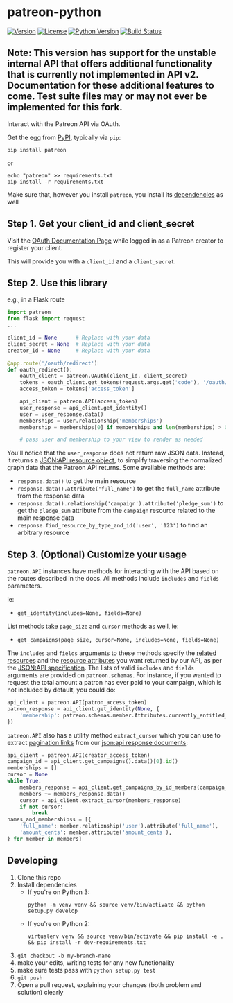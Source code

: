 # patreon-python

[![Version](https://img.shields.io/pypi/v/patreon.svg?style=flat)](http://pypi.python.org/pypi/patreon)
[![License](https://img.shields.io/pypi/l/patreon.svg?style=flat)](http://pypi.python.org/pypi/patreon)
[![Python Version](https://img.shields.io/pypi/pyversions/patreon.svg?style=flat)](http://pypi.python.org/pypi/patreon)
[![Build Status](https://img.shields.io/circleci/project/github/patreon/patreon-python.svg)](https://circleci.com/gh/Patreon/patreon-python/)

Note: This version has support for the unstable internal API that offers additional functionality that is currently not implemented in API v2.
Documentation for these additional features to come. Test suite files may or may not ever be implemented for this fork.
---

Interact with the Patreon API via OAuth.

Get the egg from [PyPI](https://pypi.python.org/pypi/patreon), typically via `pip`:

```
pip install patreon
```
or
```
echo "patreon" >> requirements.txt
pip install -r requirements.txt
```

Make sure that, however you install `patreon`,
you install its [dependencies](https://github.com/Patreon/patreon-python/blob/master/setup.py#L12) as well


Step 1. Get your client_id and client_secret
---
Visit the [OAuth Documentation Page](https://www.patreon.com/oauth2/documentation)
while logged in as a Patreon creator to register your client.

This will provide you with a `client_id` and a `client_secret`.


Step 2. Use this library
---
e.g., in a Flask route
```python
import patreon
from flask import request
...

client_id = None      # Replace with your data
client_secret = None  # Replace with your data
creator_id = None     # Replace with your data

@app.route('/oauth/redirect')
def oauth_redirect():
    oauth_client = patreon.OAuth(client_id, client_secret)
    tokens = oauth_client.get_tokens(request.args.get('code'), '/oauth/redirect')
    access_token = tokens['access_token']

    api_client = patreon.API(access_token)
    user_response = api_client.get_identity()
    user = user_response.data()
    memberships = user.relationship('memberships')
    membership = memberships[0] if memberships and len(memberships) > 0 else None

    # pass user and membership to your view to render as needed
```

You'll notice that the `user_response` does not return raw JSON data.
Instead, it returns a [JSON:API resource object](https://github.com/Patreon/patreon-python/blob/master/patreon/jsonapi/parser.py#L4),
to simplify traversing the normalized graph data that the Patreon API returns.
Some available methods are:
* `response.data()` to get the main resource
* `response.data().attribute('full_name')` to get the `full_name` attribute from the response data
* `response.data().relationship('campaign').attribute('pledge_sum')` to get the `pledge_sum` attribute from the `campaign` resource related to the main response data
* `response.find_resource_by_type_and_id('user', '123')` to find an arbitrary resource


Step 3. (Optional) Customize your usage
---
`patreon.API` instances have methods for interacting with the API based on the routes described in the docs.
All methods include `includes` and `fields` parameters.

ie:
* `get_identity(includes=None, fields=None)`

List methods take `page_size` and `cursor` methods as well, ie:
* `get_campaigns(page_size, cursor=None, includes=None, fields=None)`

The `includes` and `fields` arguments to these methods specify
the [related resources](http://jsonapi.org/format/#fetching-includes)
and the [resource attributes](http://jsonapi.org/format/#fetching-sparse-fieldsets)
you want returned by our API, as per the [JSON:API specification](http://jsonapi.org/).
The lists of valid `includes` and `fields` arguments are provided on `patreon.schemas`.
For instance, if you wanted to request the total amount a patron has ever paid to your campaign,
which is not included by default, you could do:
```python
api_client = patreon.API(patron_access_token)
patron_response = api_client.get_identity(None, {
    'membership': patreon.schemas.member.Attributes.currently_entitled_amount_cents
})
```

`patreon.API` also has a utility method `extract_cursor`
which you can use to extract [pagination links](http://jsonapi.org/format/#fetching-pagination)
from our [json:api response documents](http://jsonapi.org):
```python
api_client = patreon.API(creator_access_token)
campaign_id = api_client.get_campaigns().data()[0].id()
memberships = []
cursor = None
while True:
    members_response = api_client.get_campaigns_by_id_members(campaign_id, 10, cursor=cursor)
    members += members_response.data()
    cursor = api_client.extract_cursor(members_response)
    if not cursor:
        break
names_and_membershipss = [{
    'full_name': member.relationship('user').attribute('full_name'),
    'amount_cents': member.attribute('amount_cents'),
} for member in members]
```


Developing
---
1. Clone this repo
1. Install dependencies
    * If you're on Python 3:
        ```
        python -m venv venv && source venv/bin/activate && python setup.py develop
        ```
    * If you're on Python 2:
        ```
        virtualenv venv && source venv/bin/activate && pip install -e . && pip install -r dev-requirements.txt
        ```
1. `git checkout -b my-branch-name`
1. make your edits, writing tests for any new functionality
1. make sure tests pass with `python setup.py test`
1. `git push`
1. Open a pull request, explaining your changes (both problem and solution) clearly
